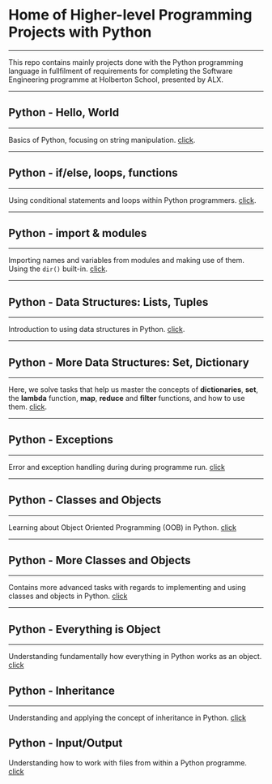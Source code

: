 # Home of Higher-level Programming Projects with Python

---

This repo contains mainly projects done with the Python programming language in
fullfilment of requirements for completing the Software Engineering programme
at Holberton School, presented by ALX.

---

## Python - Hello, World

---

Basics of Python, focusing on string manipulation. [click](https://github.com/chee-zaram/alx-higher_level_programming/tree/main/0x00-python-hello_world).

---

## Python - if/else, loops, functions

---

Using conditional statements and loops within Python programmers. [click](https://github.com/chee-zaram/alx-higher_level_programming/tree/main/0x01-python-if_else_loops_functions).

---

## Python - import & modules

---

Importing names and variables from modules and making use of them. Using the `dir()` built-in. [click](https://github.com/chee-zaram/alx-higher_level_programming/tree/main/0x02-python-import_modules).

---

## Python - Data Structures: Lists, Tuples

---

Introduction to using data structures in Python. [click](https://github.com/chee-zaram/alx-higher_level_programming/tree/main/0x03-python-data_structures).

---

## Python - More Data Structures: Set, Dictionary

---

Here, we solve tasks that help us master the concepts of **dictionaries**, **set**, the **lambda** function, **map**, **reduce** and **filter** functions, and how to use them. [click](https://github.com/chee-zaram/alx-higher_level_programming/tree/main/0x04-python-more_data_structures).

---

## Python - Exceptions

---

Error and exception handling during during programme run. [click](https://github.com/chee-zaram/alx-higher_level_programming/tree/main/0x05-python-exceptions)

---

## Python - Classes and Objects

---

Learning about Object Oriented Programming (OOB) in Python. [click](https://github.com/chee-zaram/alx-higher_level_programming/tree/main/0x06-python-classes)

---

## Python - More Classes and Objects

---

Contains more advanced tasks with regards to implementing and using classes and objects in Python. [click](https://github.com/chee-zaram/alx-higher_level_programming/tree/main/0x08-python-more_classes)

---

## Python - Everything is Object

---

Understanding fundamentally how everything in Python works as an object. [click](https://github.com/chee-zaram/alx-higher_level_programming/tree/main/0x09-python-everything_is_object)

## Python - Inheritance

---

Understanding and applying the concept of inheritance in Python. [click](https://github.com/chee-zaram/alx-higher_level_programming/tree/main/0x0A-python-inheritance)

## Python - Input/Output

Understanding how to work with files from within a Python programme. [click](https://github.com/chee-zaram/alx-higher_level_programming/tree/main/0x0B-python-input_output)
